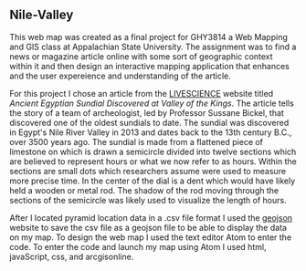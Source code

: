 ## Nile-Valley
This web map was created as a final project for GHY3814 a Web Mapping and GIS class at Appalachian State University.  The assignment was to find a news or magazine article online with some sort of geographic context within it and then design an interactive mapping application that enhances and the user expereience and understanding of the article.

For this project I chose an article from the [LIVESCIENCE](https://www.livescience.com/28057-ancient-egyptian-sundial-discovered.html) website titled _Ancient Egyptian Sundial Discovered at Valley of the Kings_.  The article tells the story of a team of archeologist, led by Professor Sussane Bickel, that discovered one of the oldest sundials to date. The sundial was discovered in Egypt's Nile River Valley in 2013 and dates back to the 13th century B.C., over 3500 years ago.  The sundial is made from a flattened piece of limestone on which is drawn a semicircle divided into twelve sections which are believed to represent hours or what we now refer to as hours.   Within the sections are small dots which researchers assume were used to measure more precise time.  In the center of the dial is a dent which would have likely held a wooden or metal rod.  The shadow of the rod moving through the sections of the semicircle was likely used to visualize the length of hours.

After I located pyramid location data in a .csv file format I used the [geojson](http://geojson.io/#map=2/20.0/0.0) website to save the csv file as a geojson file to be able to display the data on my map.  To design the web map I used the text editor Atom to enter the code.  To enter the code and launch my map using Atom I used html, javaScript, css, and arcgisonline.



